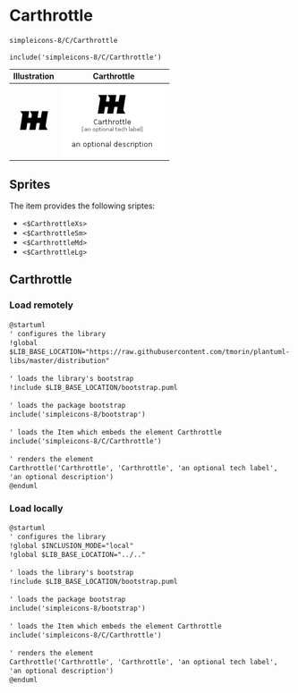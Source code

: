# Carthrottle


```text
simpleicons-8/C/Carthrottle
```

```text
include('simpleicons-8/C/Carthrottle')
```



| Illustration | Carthrottle |
| :---: | :---: |
| ![illustration for Illustration](../../simpleicons-8/C/Carthrottle.png) | ![illustration for Carthrottle](../../simpleicons-8/C/Carthrottle.Local.png) |



## Sprites
The item provides the following sriptes:

- `<$CarthrottleXs>`
- `<$CarthrottleSm>`
- `<$CarthrottleMd>`
- `<$CarthrottleLg>`





## Carthrottle

### Load remotely
```plantuml
@startuml
' configures the library
!global $LIB_BASE_LOCATION="https://raw.githubusercontent.com/tmorin/plantuml-libs/master/distribution"

' loads the library's bootstrap
!include $LIB_BASE_LOCATION/bootstrap.puml

' loads the package bootstrap
include('simpleicons-8/bootstrap')

' loads the Item which embeds the element Carthrottle
include('simpleicons-8/C/Carthrottle')

' renders the element
Carthrottle('Carthrottle', 'Carthrottle', 'an optional tech label', 'an optional description')
@enduml
```

### Load locally
```plantuml
@startuml
' configures the library
!global $INCLUSION_MODE="local"
!global $LIB_BASE_LOCATION="../.."

' loads the library's bootstrap
!include $LIB_BASE_LOCATION/bootstrap.puml

' loads the package bootstrap
include('simpleicons-8/bootstrap')

' loads the Item which embeds the element Carthrottle
include('simpleicons-8/C/Carthrottle')

' renders the element
Carthrottle('Carthrottle', 'Carthrottle', 'an optional tech label', 'an optional description')
@enduml
```

